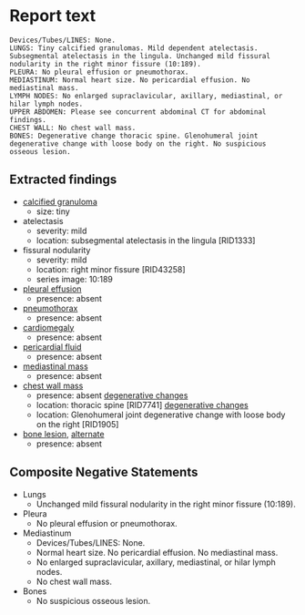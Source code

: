 # Report text

```text
Devices/Tubes/LINES: None.
LUNGS: Tiny calcified granulomas. Mild dependent atelectasis. Subsegmental atelectasis in the lingula. Unchanged mild fissural nodularity in the right minor fissure (10:189).
PLEURA: No pleural effusion or pneumothorax.
MEDIASTINUM: Normal heart size. No pericardial effusion. No mediastinal mass.
LYMPH NODES: No enlarged supraclavicular, axillary, mediastinal, or hilar lymph nodes.
UPPER ABDOMEN: Please see concurrent abdominal CT for abdominal findings.
CHEST WALL: No chest wall mass.
BONES: Degenerative change thoracic spine. Glenohumeral joint degenerative change with loose body on the right. No suspicious osseous lesion.
```

## Extracted findings

- [calcified granuloma](../../definitions/nuance/calcified_pulmonary_granuloma.json)
  - size: tiny
- atelectasis
  - severity: mild
  - location: subsegmental atelectasis in the lingula \[RID1333\]
- fissural nodularity
  - severity: mild
  - location: right minor fissure \[RID43258\]
  - series image: 10:189
- [pleural effusion](../../definitions/hood/pleural-effusion.json)
  - presence: absent
- [pneumothorax](../../definitions/hood/pneumothorax.md)
  - presence: absent
- [cardiomegaly](../../definitions/upmedic/Cardiomegaly.cde.md)
  - presence: absent
- [pericardial fluid](../../definitions/hood/pericardial-effusion.md)
  - presence: absent
- [mediastinal mass](../../definitions/hood/mediastinal-mass.json)
  - presence: absent
- [chest wall mass](../../definitions/nuance/chest_wall_mass.json)
  - presence: absent
[degenerative changes](../../definitions/nuance/thoracic_spine_degenerative_changes.json)
  - location: thoracic spine \[RID7741\]
[degenerative changes](../../definitions/nuance/thoracic_spine_degenerative_changes.json)
  - location: Glenohumeral joint degenerative change with loose body on the right \[RID1905\]
- [bone lesion](../../definitions/hood/lytic-lesion.md), [alternate](../../definitions/hood/sclerotic-lesion.md)
  - presence: absent

## Composite Negative Statements

- Lungs
  - Unchanged mild fissural nodularity in the right minor fissure (10:189).
- Pleura
  - No pleural effusion or pneumothorax.
- Mediastinum
  - Devices/Tubes/LINES: None.
  - Normal heart size. No pericardial effusion. No mediastinal mass.
  - No enlarged supraclavicular, axillary, mediastinal, or hilar lymph nodes.
  - No chest wall mass.
- Bones
  - No suspicious osseous lesion.
  
